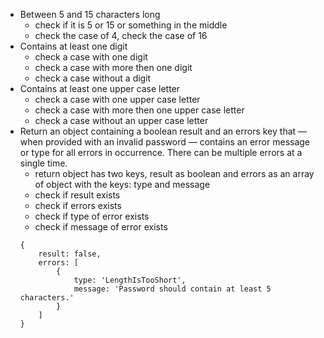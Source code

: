 - Between 5 and 15 characters long
    - check if it is 5 or 15 or something in the middle
    - check the case of 4, check the case of 16
- Contains at least one digit
    - check a case with one digit
    - check a case with more then one digit
    - check a case without a digit
- Contains at least one upper case letter
    - check a case with one upper case letter
    - check a case with more then one upper case letter
    - check a case without an upper case letter
- Return an object containing a boolean result and an errors key that — when provided with an invalid password — contains an error message or type for all errors in occurrence. There can be multiple errors at a single time.
    - return object has two keys, result as boolean and errors as an array of object with the keys: type and message
    - check if result exists
    - check if errors exists
    - check if type of error exists
    - check if message of error exists
    ```
    {
        result: false,
        errors: [
            {
                type: 'LengthIsTooShort',
                message: 'Password should contain at least 5 characters.'
            }
        ]
    }
    ```